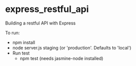 # express_restful_api
Building a restful API with Express

To run:

* npm install
* node server.js staging (or 'production'. Defaults to 'local')
* Run test
  * npm test (needs jasmine-node installed)


